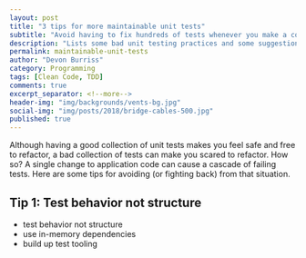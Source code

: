 ```yaml
---
layout: post
title: "3 tips for more maintainable unit tests"
subtitle: "Avoid having to fix hundreds of tests whenever you make a code change"
description: "Lists some bad unit testing practices and some suggestions on how to make unit tests maintainable by being resilient to change."
permalink: maintainable-unit-tests
author: "Devon Burriss"
category: Programming
tags: [Clean Code, TDD]
comments: true
excerpt_separator: <!--more-->
header-img: "img/backgrounds/vents-bg.jpg"
social-img: "img/posts/2018/bridge-cables-500.jpg"
published: true
---
```

Although having a good collection of unit tests makes you feel safe and free to refactor, a bad collection of tests can make you scared to refactor. How so? A single change to application code can cause a cascade of failing tests. Here are some tips for avoiding (or fighting back) from that situation.
<!--more-->

## Tip 1: Test behavior not structure



- test behavior not structure
- use in-memory dependencies
- build up test tooling
